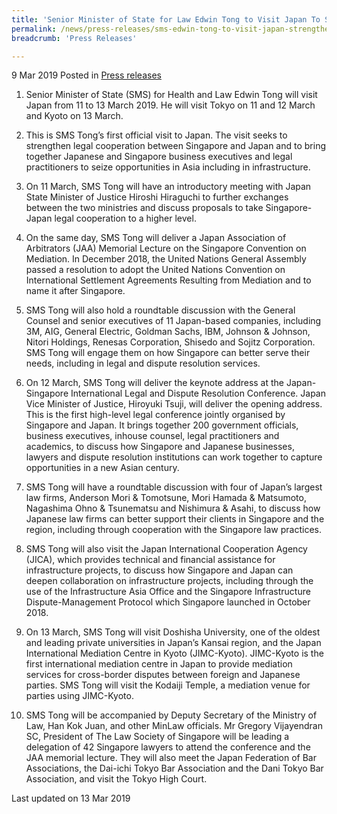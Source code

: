 ```yaml
---
title: 'Senior Minister of State for Law Edwin Tong to Visit Japan To Strengthen Legal Cooperation'
permalink: /news/press-releases/sms-edwin-tong-to-visit-japan-strengthen-legal-cooperation/
breadcrumb: 'Press Releases'

---
```



9 Mar 2019 Posted in [Press releases](/news/press-releases)

1. Senior Minister of State (SMS) for Health and Law Edwin Tong will visit Japan from 11 to 13 March 2019. He will visit Tokyo on 11 and 12 March and Kyoto on 13 March.

 

2. This is SMS Tong’s first official visit to Japan. The visit seeks to strengthen legal cooperation between Singapore and Japan and to bring together Japanese and Singapore business executives and legal practitioners to seize opportunities in Asia including in infrastructure.

 

3. On 11 March, SMS Tong will have an introductory meeting with Japan State Minister of Justice Hiroshi Hiraguchi to further exchanges between the two ministries and discuss proposals to take Singapore-Japan legal cooperation to a higher level.

 

4. On the same day, SMS Tong will deliver a Japan Association of Arbitrators (JAA) Memorial Lecture on the Singapore Convention on Mediation. In December 2018, the United Nations General Assembly passed a resolution to adopt the United Nations Convention on International Settlement Agreements Resulting from Mediation and to name it after Singapore.

 

5. SMS Tong will also hold a roundtable discussion with the General Counsel and senior executives of 11 Japan-based companies, including 3M, AIG, General Electric, Goldman Sachs, IBM, Johnson & Johnson, Nitori Holdings, Renesas Corporation, Shisedo and Sojitz Corporation. SMS Tong will engage them on how Singapore can better serve their needs, including in legal and dispute resolution services.

 

6. On 12 March, SMS Tong will deliver the keynote address at the Japan-Singapore International Legal and Dispute Resolution Conference. Japan Vice Minister of Justice, Hiroyuki Tsuji, will deliver the opening address. This is the first high-level legal conference jointly organised by Singapore and Japan. It brings together 200 government officials, business executives, inhouse counsel, legal practitioners and academics, to discuss how Singapore and Japanese businesses, lawyers and dispute resolution institutions can work together to capture opportunities in a new Asian century.

 

7. SMS Tong will have a roundtable discussion with four of Japan’s largest law firms, Anderson Mori & Tomotsune, Mori Hamada & Matsumoto, Nagashima Ohno & Tsunematsu and Nishimura & Asahi, to discuss how Japanese law firms can better support their clients in Singapore and the region, including through cooperation with the Singapore law practices.

 

8. SMS Tong will also visit the Japan International Cooperation Agency (JICA), which provides technical and financial assistance for infrastructure projects, to discuss how Singapore and Japan can deepen collaboration on infrastructure projects, including through the use of the Infrastructure Asia Office and the Singapore Infrastructure Dispute-Management Protocol which Singapore launched in October 2018.

 

9. On 13 March, SMS Tong will visit Doshisha University, one of the oldest and leading private universities in Japan’s Kansai region, and the Japan International Mediation Centre in Kyoto (JIMC-Kyoto). JIMC-Kyoto is the first international mediation centre in Japan to provide mediation services for cross-border disputes between foreign and Japanese parties. SMS Tong will visit the Kodaiji Temple, a mediation venue for parties using JIMC-Kyoto.

 

10. SMS Tong will be accompanied by Deputy Secretary of the Ministry of Law, Han Kok Juan, and other MinLaw officials. Mr Gregory Vijayendran SC, President of The Law Society of Singapore will be leading a delegation of 42 Singapore lawyers to attend the conference and the JAA memorial lecture. They will also meet the Japan Federation of Bar Associations, the Dai-ichi Tokyo Bar Association and the Dani Tokyo Bar Association, and visit the Tokyo High Court.


<p class="right-side-updated">Last updated on 13 Mar 2019</p>
